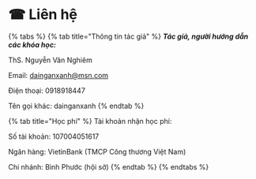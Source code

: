# ☎ Liên hệ

{% tabs %}
{% tab title="Thông tin tác giả" %}
_**Tác giả, người hướng dẫn các khóa học:**_

ThS. Nguyễn Văn Nghiêm

Email: dainganxanh@msn.com

Điện thoại: 0918918447

Tên gọi khác: dainganxanh
{% endtab %}

{% tab title="Học phí" %}
Tài khoản nhận học phí:

Số tài khoản: 107004051617&#x20;

Ngân hàng: VietinBank (TMCP Công thương Việt Nam)&#x20;

Chi nhánh: Bình Phước (hội sở)
{% endtab %}
{% endtabs %}



